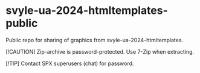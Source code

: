 # svyle-ua-2024-htmltemplates-public
Public repo for sharing of graphics from svyle-ua-2024-htmltemplates.

[!CAUTION]
Zip-archive is password-protected. Use 7-Zip when extracting.

[!TIP]
Contact SPX superusers (chat) for password.
